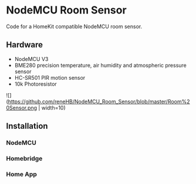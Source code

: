 # NodeMCU Room Sensor

Code for a HomeKit compatible NodeMCU room sensor.


## Hardware

* NodeMCU V3
* BME280 precision temperature, air humidity and atmospheric pressure sensor
* HC-SR501 PIR motion sensor
* 10k Photoresistor

![](https://github.com/reneHB/NodeMCU_Room_Sensor/blob/master/Room%20Sensor.png | width=10)

## Installation

### NodeMCU

### Homebridge

### Home App
